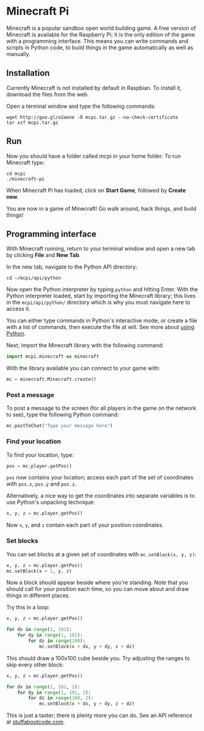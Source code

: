 # Minecraft Pi

Minecraft is a popular sandbox open world building game. A free version of Minecraft is available for the Raspberry Pi; it is the only edition of the game with a programming interface. This means you can write commands and scripts in Python code, to build things in the game automatically as well as manually.

## Installation

Currently Minecraft is not installed by default in Raspbian. To install it, download the files from the web.

Open a terminal window and type the following commands:

```
wget http://goo.gl/o2aene -O mcpi.tar.gz --no-check-certificate
tar xzf mcpi.tar.gz
```

## Run

Now you should have a folder called mcpi in your home folder. To run Minecraft type:

```
cd mcpi
./minecraft-pi
```

When Minecraft Pi has loaded, click on **Start Game**, followed by **Create new**.

You are now in a game of Minecraft! Go walk around, hack things, and build things!

## Programming interface

With Minecraft running, return to your terminal window and open a new tab by clicking **File** and **New Tab**.

In the new tab, navigate to the Python API directory:

```
cd ~/mcpi/api/python
```

Now open the Python interpreter by typing `python` and hitting Enter. With the Python interpreter loaded, start by importing the Minecraft library; this lives in the `mcpi/api/python/` directory which is why you must navigate here to access it.

You can either type commands in Python's interactive mode, or create a file with a list of commands, then execute the file at will. See more about [using Python](python.md).

Next, import the Minecraft library with the following command:

```python
import mcpi.minecraft as minecraft
```

With the library available you can connect to your game with:

```python
mc = minecraft.Minecraft.create()
```

### Post a message

To post a message to the screen (for all players in the game on the network to see), type the following Python command:

```python
mc.postToChat("Type your message here")
```

### Find your location

To find your location, type:

```python
pos = mc.player.getPos()
```

`pos` now contains your location; access each part of the set of coordinates with `pos.x`, `pos.y` and `pos.z`.

Alternatively, a nice way to get the coordinates into separate variables is to use Python's unpacking technique:

```python
x, y, z = mc.player.getPos()
```

Now `x`, `y`, and `z` contain each part of your position coordinates.

### Set blocks

You can set blocks at a given set of coordinates with `mc.setBlock(x, y, z)`:

```python
x, y, z = mc.player.getPos()
mc.setBlock(x + 1, y, z)
```

Now a block should appear beside where you're standing. Note that you should call for your position each time, so you can move about and draw things in different places.

Try this in a loop:

```python
x, y, z = mc.player.getPos()

for dx in range(1, 101):
    for dy in range(1, 101):
        for dz in range(100):
            mc.setBlock(x + dx, y + dy, z + dz)
```

This should draw a 100x100 cube beside you. Try adjusting the ranges to skip every other block:

```python
x, y, z = mc.player.getPos()

for dx in range(1, 101, 2):
    for dy in range(1, 101, 2):
        for dz in range(100, 2):
            mc.setBlock(x + dx, y + dy, z + dz)
```

This is just a taster; there is plenty more you can do. See an API reference at [stuffaboutcode.com](http://www.stuffaboutcode.com/p/minecraft-api-reference.html).
